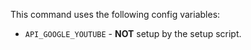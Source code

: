 This command uses the following config variables:

- `API_GOOGLE_YOUTUBE` - **NOT** setup by the setup script.
